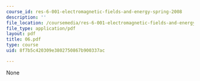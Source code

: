 ```yaml
---
course_id: res-6-001-electromagnetic-fields-and-energy-spring-2008
description: ''
file_location: /coursemedia/res-6-001-electromagnetic-fields-and-energy-spring-2008/8f7b5c420309e3802750867b900337ac_06.pdf
file_type: application/pdf
layout: pdf
title: 06.pdf
type: course
uid: 8f7b5c420309e3802750867b900337ac

---
```

None